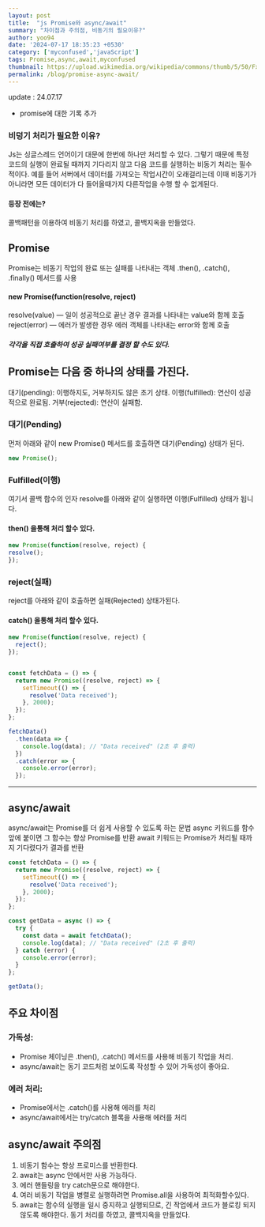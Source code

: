 ```yaml
---
layout: post
title:  "js Promise와 async/await"
summary: "차이점과 주의점, 비동기의 필요이유?"
author: yoo94
date: '2024-07-17 18:35:23 +0530'
category: ['myconfused','javaScript']
tags: Promise,async,await,myconfused
thumbnail: https://upload.wikimedia.org/wikipedia/commons/thumb/5/50/Fxemoji_u2049.svg/255px-Fxemoji_u2049.svg.png
permalink: /blog/promise-async-await/
---
```

update : 24.07.17
- promise에 대한 기록 추가

### 비덩기 처리가 필요한 이유?

Js는 싱글스레드 언어이기 대문에 한번에 하나만 처리할 수 있다.
그렇기 때문에 특정 코드의 실행이 완료될 때까지 기다리지 않고 다음 코드를 실행하는 비동기 처리는 필수적이다.
예를 들어 서버에서 데이터를 가져오는 작업시간이 오래걸리는데 이때 비동기가 아니라면 모든 데이터가 다 들어올때가지 다른작업을 수행 할 수 없게된다.

#### 등장 전에는?
콜백패턴을 이용하여 비동기 처리를 하였고, 콜백지옥을 만들었다.

## Promise
Promise는 비동기 작업의 완료 또는 실패를 나타내는 객체
.then(), .catch(), .finally() 메서드를 사용

#### new Promise(function(resolve, reject)
resolve(value) — 일이 성공적으로 끝난 경우 결과를 나타내는 value와 함께 호출
reject(error) — 에러가 발생한 경우 에러 객체를 나타내는 error와 함께 호출
##### 각각을 직접 호출하여 성공 실패여부를 결정 할 수도 있다.

## Promise는 다음 중 하나의 상태를 가진다.

대기(pending): 이행하지도, 거부하지도 않은 초기 상태.
이행(fulfilled): 연산이 성공적으로 완료됨.
거부(rejected): 연산이 실패함.

### 대기(Pending)
먼저 아래와 같이 new Promise() 메서드를 호출하면 대기(Pending) 상태가 된다.

```javascript
new Promise();
```
### Fulfilled(이행)
여기서 콜백 함수의 인자 resolve를 아래와 같이 실행하면 이행(Fulfilled) 상태가 됩니다.
#### then() 을통해 처리 할수 있다.
```javascript
new Promise(function(resolve, reject) {
resolve();
});
```
### reject(실패)
reject를 아래와 같이 호출하면 실패(Rejected) 상태가된다.
#### catch() 을통해 처리 할수 있다.
```javascript
new Promise(function(resolve, reject) {
  reject();
});
```


```javascript

const fetchData = () => {
  return new Promise((resolve, reject) => {
    setTimeout(() => {
      resolve('Data received');
    }, 2000);
  });
};

fetchData()
  .then(data => {
    console.log(data); // "Data received" (2초 후 출력)
  })
  .catch(error => {
    console.error(error);
  });
```

---

## async/await
async/await는 Promise를 더 쉽게 사용할 수 있도록 하는 문법
async 키워드를 함수 앞에 붙이면 그 함수는 항상 Promise를 반환
await 키워드는 Promise가 처리될 때까지 기다렸다가 결과를 반환

```javascript
const fetchData = () => {
  return new Promise((resolve, reject) => {
    setTimeout(() => {
      resolve('Data received');
    }, 2000);
  });
};

const getData = async () => {
  try {
    const data = await fetchData();
    console.log(data); // "Data received" (2초 후 출력)
  } catch (error) {
    console.error(error);
  }
};

getData();
```

## 주요 차이점

### 가독성:
- Promise 체이닝은 .then(), .catch() 메서드를 사용해 비동기 작업을 처리.
- async/await는 동기 코드처럼 보이도록 작성할 수 있어 가독성이 좋아요.

### 에러 처리:
- Promise에서는 .catch()를 사용해 에러를 처리
- async/await에서는 try/catch 블록을 사용해 에러를 처리

## async/await 주의점
1. 비동기 함수는 항상 프로미스를 반환한다.
2. await는 async 안에서만 사용 가능하다.
3. 에러 핸들링을 try catch문으로 해야한다.
4. 여러 비동기 작업을 병렬로 실행하려면 Promise.all을 사용하여 최적화할수있다.
5. await는 함수의 실행을 일시 중지하고 실행되므로, 긴 작업에서 코드가 블로킹 되지않도록 해야한다.
   동기 처리를 하였고, 콜백지옥을 만들었다.

###
